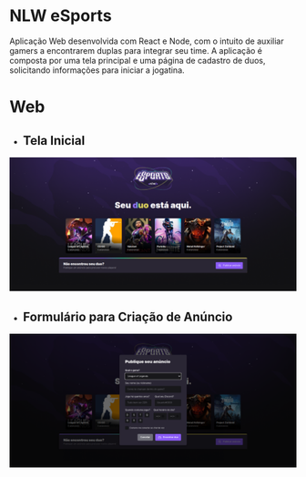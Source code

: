 # NLW eSports

Aplicação Web desenvolvida com React e Node, com o intuito de auxiliar gamers a encontrarem duplas para integrar seu time. 
A aplicação é composta por uma tela principal e uma página de cadastro de duos, solicitando informações para iniciar a jogatina.

# Web

- ## Tela Inicial
![Tela Inicial](https://github.com/devSirNaelC7/nlw-esports/blob/master/assets/home.png?raw=true)


- ## Formulário para Criação de Anúncio
![Informações de Contato](https://github.com/devSirNaelC7/nlw-esports/blob/master/assets/formcadastro.png?raw=true)

